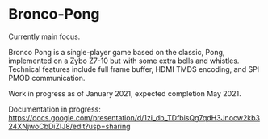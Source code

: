 # Bronco-Pong
Currently main focus.

Bronco Pong is a single-player game based on the classic, Pong, implemented on a Zybo Z7-10 but with some extra bells and whistles. Technical features include full frame buffer, 
HDMI TMDS encoding, and SPI PMOD communication.

Work in progress as of January 2021, expected completion May 2021.

Documentation in progress:
https://docs.google.com/presentation/d/1zi_db_TDfbisQg7qdH3Jnocw2kb324XNjwoCbDiZIJ8/edit?usp=sharing

